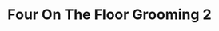 ---
title: "Four On The Floor Grooming 2"
url: /rocky-point/four-on-the-floor-grooming-2/
shop: pet grooming
---